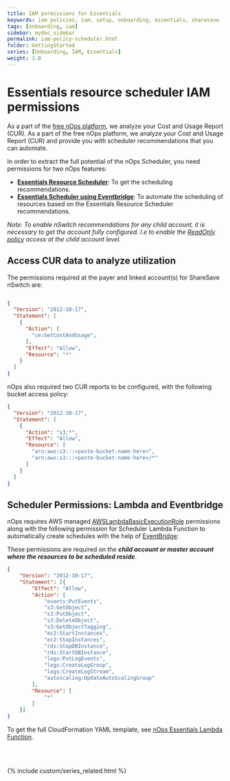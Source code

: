 ```yaml
---
title: IAM permissions for Essentials
keywords: iam policies, iam, setup, onboarding, essentials, sharesave
tags: [onboarding, iam]
sidebar: mydoc_sidebar
permalink: iam-policy-scheduler.html
folder: GettingStarted
series: [Onboarding, IAM, Essentials]
weight: 3.0
---
```



# Essentials resource scheduler IAM permissions #


As a part of the [free nOps platform](iam-policy-nops-free-platform.html), we analyze your Cost and Usage Report (CUR). As a part of the free nOps platform, we analyze your Cost and Usage Report (CUR) and provide you with scheduler recommendations that you can automate.

In order to extract the full potential of the nOps Scheduler, you need permissions for two nOps features:

* **[Essentials Resource Scheduler](iam-policy-scheduler.html)**: To get the scheduling recommendations.
* **[Essentials Scheduler using Eventbridge](#scheduler-permissions-lambda-and-eventbridge)**: To automate the scheduling of resources based on the Essentials Resource Scheduler recommendations.

_Note: To enable nSwitch recommendations for any child account, it is necessary to get the account fully configured. I.e to enable the [ReadOnly policy](iam-policy-nops-free-platform.html#linked-account-iam-policy-json) access at the child account level._

## Access CUR data to analyze utilization ##

The permissions required at the payer and linked account(s) for ShareSave nSwitch are:

```json

{
  "Version": "2012-10-17",
  "Statement": [
    {
      "Action": [
        "ce:GetCostAndUsage",
      ],
      "Effect": "Allow",
      "Resource": "*"
    }
  ]
}

```

nOps also required two CUR reports to be configured, with the following bucket access policy:

```json
{
  "Version": "2012-10-17",
  "Statement": [
    {
      "Action": "s3:*",
      "Effect": "Allow",
      "Resource": [
        "arn:aws:s3:::<paste-bucket-name-here>",
        "arn:aws:s3:::<paste-bucket-name-here>/*"
      ]
    }
  ]
}

```

## Scheduler Permissions: Lambda and Eventbridge ##


nOps requires AWS managed [AWSLambdaBasicExecutionRole](https://console.aws.amazon.com/iam/home#policies/arn:aws:iam::aws:policy/service-role/AWSLambdaBasicExecutionRole) permissions along with the following permission for Scheduler Lambda Function to automatically create schedules with the help of [EventBridge](using-scheduler-to-reduce-costs.html):

These permissions are required on the **_child account or master account where the resources to be scheduled reside_**.

```json
{
    "Version": "2012-10-17",
    "Statement": [{
        "Effect": "Allow",
        "Action": [
            "events:PutEvents",
            "s3:GetObject",
            "s3:PutObject",
            "s3:DeleteObject",
            "s3:GetObjectTagging",
            "ec2:StartInstances",
            "ec2:StopInstances",
            "rds:StopDBInstance",
            "rds:StartDBInstance",
            "logs:PutLogEvents",
            "logs:CreateLogGroup",
            "logs:CreateLogStream",
            "autoscaling:UpdateAutoScalingGroup"
        ],
        "Resource": [
            "*"
        ]
    }]
}

```

To get the full CloudFormation YAML template, see [nOps Essentials Lambda Function](https://github.com/nops-io/nops-rules-lambda/blob/master/scheduler/cloudformation_templates/scheduler-stackset.yml).


<br/><br/>

{% include custom/series_related.html %}